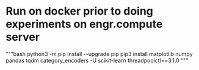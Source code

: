 # Run on docker prior to doing experiments on engr.compute server
"""bash
python3 -m pip install --upgrade pip 
pip3 install matplotlib numpy pandas tqdm category_encoders -U scikit-learn threadpoolctl==3.1.0
"""